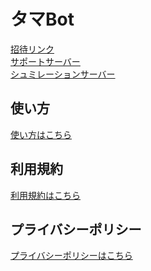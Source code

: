 # タマBot
[招待リンク](https://discord.com/oauth2/authorize?client_id=1316350028360716378)<br>
[サポートサーバー](https://discord.gg/n3AQXds3GH)<br>
[シュミレーションサーバー](https://discord.gg/GX3DsDwzb2)<br>
## 使い方
[使い方はこちら](Help.md)
## 利用規約
[利用規約はこちら](TermsOfService.md)
## プライバシーポリシー
[プライバシーポリシーはこちら](PrivacyPolicy.md)
